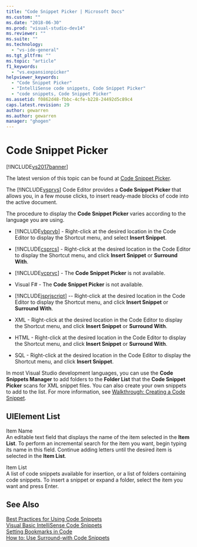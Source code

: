 ```yaml
---
title: "Code Snippet Picker | Microsoft Docs"
ms.custom: ""
ms.date: "2018-06-30"
ms.prod: "visual-studio-dev14"
ms.reviewer: ""
ms.suite: ""
ms.technology: 
  - "vs-ide-general"
ms.tgt_pltfrm: ""
ms.topic: "article"
f1_keywords: 
  - "vs.expansionpicker"
helpviewer_keywords: 
  - "Code Snippet Picker"
  - "IntelliSense code snippets, Code Snippet Picker"
  - "code snippets, Code Snippet Picker"
ms.assetid: f0862d48-fbbc-4cfe-b228-24492d5c89c4
caps.latest.revision: 29
author: gewarren
ms.author: gewarren
manager: "ghogen"
---
```

# Code Snippet Picker
[!INCLUDE[vs2017banner](../../includes/vs2017banner.md)]

The latest version of this topic can be found at [Code Snippet Picker](https://docs.microsoft.com/visualstudio/ide/reference/code-snippet-picker).  
  
  
The [!INCLUDE[vsprvs](../../includes/vsprvs-md.md)] Code Editor provides a **Code Snippet Picker** that allows you, in a few mouse clicks, to insert ready-made blocks of code into the active document.  
  
 The procedure to display the **Code Snippet Picker** varies according to the language you are using.  
  
-   [!INCLUDE[vbprvb](../../includes/vbprvb-md.md)] - Right-click at the desired location in the Code Editor to display the Shortcut menu, and select **Insert Snippet**.  
  
-   [!INCLUDE[csprcs](../../includes/csprcs-md.md)] - Right-click at the desired location in the Code Editor to display the Shortcut menu, and click **Insert Snippet** or **Surround With**.  
  
-   [!INCLUDE[vcprvc](../../includes/vcprvc-md.md)] - The **Code Snippet Picker** is not available.  
  
-   Visual F# - The **Code Snippet Picker** is not available.  
  
-   [!INCLUDE[jsprjscript](../../includes/jsprjscript-md.md)] -- Right-click at the desired location in the Code Editor to display the Shortcut menu, and click **Insert Snippet** or **Surround With**.  
  
-   XML - Right-click at the desired location in the Code Editor to display the Shortcut menu, and click **Insert Snippet** or **Surround With**.  
  
-   HTML - Right-click at the desired location in the Code Editor to display the Shortcut menu, and click **Insert Snippet** or **Surround With**.  
  
-   SQL - Right-click at the desired location in the Code Editor to display the Shortcut menu, and click **Insert Snippet**.  
  
 In most Visual Studio development languages, you can use the **Code Snippets Manager** to add folders to the **Folder List** that the **Code Snippet Picker** scans for XML snippet files. You can also create your own snippets to add to the list. For more information, see [Walkthrough: Creating a Code Snippet](../../ide/walkthrough-creating-a-code-snippet.md).  
  
## UIElement List  
 Item Name  
 An editable text field that displays the name of the item selected in the **Item List**. To perform an incremental search for the item you want, begin typing its name in this field. Continue adding letters until the desired item is selected in the **Item List**.  
  
 Item List  
 A list of code snippets available for insertion, or a list of folders containing code snippets. To insert a snippet or expand a folder, select the item you want and press Enter.  
  
## See Also  
 [Best Practices for Using Code Snippets](../../ide/best-practices-for-using-code-snippets.md)   
 [Visual Basic IntelliSense Code Snippets](http://msdn.microsoft.com/library/ffdde4c9-8141-4906-b09b-15181357a643)   
 [Setting Bookmarks in Code](../../ide/setting-bookmarks-in-code.md)   
 [How to: Use Surround-with Code Snippets](../../ide/how-to-use-surround-with-code-snippets.md)



